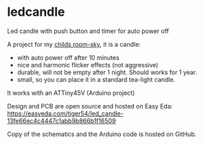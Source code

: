 # ledcandle
Led candle with push button and timer for auto power off

A project for my [childs room-sky](https://www.youtube.com/watch?v=BvMHdN5_T0Q), it is a candle:
- with auto power off after 10 minutes
- nice and harmonic flicker effects (not aggressive)
- durable, will not be empty after 1 night. Should works for 1 year.
- small, so you can place it in a standard tea-light candle.

It works with an ATTiny45V (Arduino project)

Design and PCB are open source and hosted on Easy Eda:
https://easyeda.com/tiger54/led_candle-13fe66ec4c4447c1abb9b866b1f16509

Copy of the schematics and the Arduino code is hosted on GitHub.
